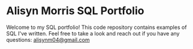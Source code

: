 # Alisyn Morris SQL Portfolio

Welcome to my SQL portfolio! This code repository contains examples of SQL I've written. Feel free to take a look and reach out if you have any questions: 
alisynm04@gmail.com


